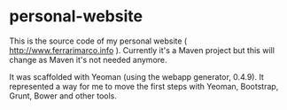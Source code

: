 personal-website
================

This is the source code of my personal website ( http://www.ferrarimarco.info ). Currently it's a Maven project but this will change as Maven it's not needed anymore.

It was scaffolded with Yeoman (using the webapp generator, 0.4.9). It represented a way for me to move the first steps with Yeoman, Bootstrap, Grunt, Bower and other tools.